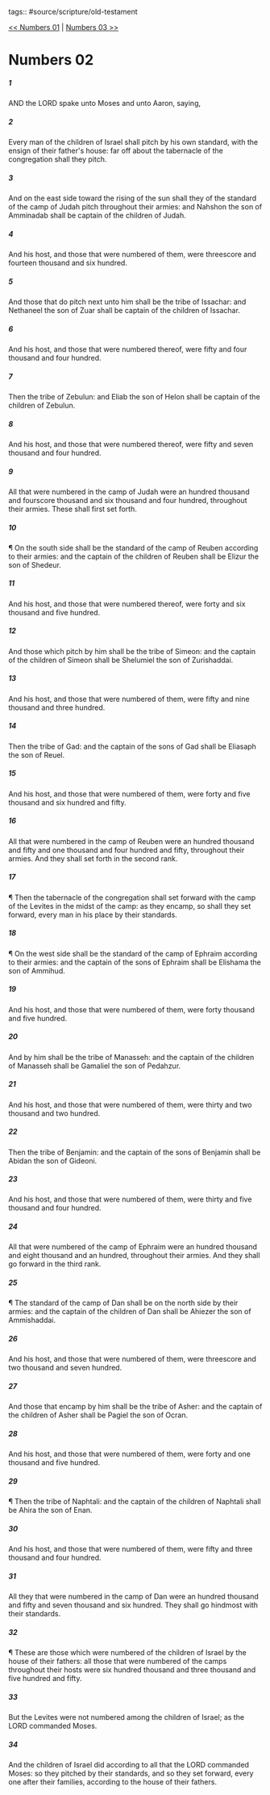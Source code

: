tags:: #source/scripture/old-testament

[<< Numbers 01](/old-testament/04_Numbers/Numbers_01.md) | [Numbers 03 >>](/old-testament/04_Numbers/Numbers_03.md)

# Numbers 02

##### 1

AND the LORD spake unto Moses and unto Aaron, saying,

##### 2

Every man of the children of Israel shall pitch by his own standard, with the ensign of their father's house: far off about the tabernacle of the congregation shall they pitch.

##### 3

And on the east side toward the rising of the sun shall they of the standard of the camp of Judah pitch throughout their armies: and Nahshon the son of Amminadab shall be captain of the children of Judah.

##### 4

And his host, and those that were numbered of them, were threescore and fourteen thousand and six hundred.

##### 5

And those that do pitch next unto him shall be the tribe of Issachar: and Nethaneel the son of Zuar shall be captain of the children of Issachar.

##### 6

And his host, and those that were numbered thereof, were fifty and four thousand and four hundred.

##### 7

Then the tribe of Zebulun: and Eliab the son of Helon shall be captain of the children of Zebulun.

##### 8

And his host, and those that were numbered thereof, were fifty and seven thousand and four hundred.

##### 9

All that were numbered in the camp of Judah were an hundred thousand and fourscore thousand and six thousand and four hundred, throughout their armies. These shall first set forth.

##### 10

¶ On the south side shall be the standard of the camp of Reuben according to their armies: and the captain of the children of Reuben shall be Elizur the son of Shedeur.

##### 11

And his host, and those that were numbered thereof, were forty and six thousand and five hundred.

##### 12

And those which pitch by him shall be the tribe of Simeon: and the captain of the children of Simeon shall be Shelumiel the son of Zurishaddai.

##### 13

And his host, and those that were numbered of them, were fifty and nine thousand and three hundred.

##### 14

Then the tribe of Gad: and the captain of the sons of Gad shall be Eliasaph the son of Reuel.

##### 15

And his host, and those that were numbered of them, were forty and five thousand and six hundred and fifty.

##### 16

All that were numbered in the camp of Reuben were an hundred thousand and fifty and one thousand and four hundred and fifty, throughout their armies. And they shall set forth in the second rank.

##### 17

¶ Then the tabernacle of the congregation shall set forward with the camp of the Levites in the midst of the camp: as they encamp, so shall they set forward, every man in his place by their standards.

##### 18

¶ On the west side shall be the standard of the camp of Ephraim according to their armies: and the captain of the sons of Ephraim shall be Elishama the son of Ammihud.

##### 19

And his host, and those that were numbered of them, were forty thousand and five hundred.

##### 20

And by him shall be the tribe of Manasseh: and the captain of the children of Manasseh shall be Gamaliel the son of Pedahzur.

##### 21

And his host, and those that were numbered of them, were thirty and two thousand and two hundred.

##### 22

Then the tribe of Benjamin: and the captain of the sons of Benjamin shall be Abidan the son of Gideoni.

##### 23

And his host, and those that were numbered of them, were thirty and five thousand and four hundred.

##### 24

All that were numbered of the camp of Ephraim were an hundred thousand and eight thousand and an hundred, throughout their armies. And they shall go forward in the third rank.

##### 25

¶ The standard of the camp of Dan shall be on the north side by their armies: and the captain of the children of Dan shall be Ahiezer the son of Ammishaddai.

##### 26

And his host, and those that were numbered of them, were threescore and two thousand and seven hundred.

##### 27

And those that encamp by him shall be the tribe of Asher: and the captain of the children of Asher shall be Pagiel the son of Ocran.

##### 28

And his host, and those that were numbered of them, were forty and one thousand and five hundred.

##### 29

¶ Then the tribe of Naphtali: and the captain of the children of Naphtali shall be Ahira the son of Enan.

##### 30

And his host, and those that were numbered of them, were fifty and three thousand and four hundred.

##### 31

All they that were numbered in the camp of Dan were an hundred thousand and fifty and seven thousand and six hundred. They shall go hindmost with their standards.

##### 32

¶ These are those which were numbered of the children of Israel by the house of their fathers: all those that were numbered of the camps throughout their hosts were six hundred thousand and three thousand and five hundred and fifty.

##### 33

But the Levites were not numbered among the children of Israel; as the LORD commanded Moses.

##### 34

And the children of Israel did according to all that the LORD commanded Moses: so they pitched by their standards, and so they set forward, every one after their families, according to the house of their fathers.
